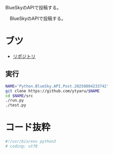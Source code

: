 BlueSkyのAPIで投稿する。

　BlueSkyのAPIで投稿する。

<!-- more -->

# ブツ

* [リポジトリ][]

[リポジトリ]:https://github.com/ytyaru/Python.BlueSky.API.Post.20250804233742
[DEMO]:https://ytyaru.github.io/Python.BlueSky.API.Post.20250804233742/

## 実行

```sh
NAME='Python.BlueSky.API.Post.20250804233742'
git clone https://github.com/ytyaru/$NAME
cd $NAME/src
./run.py
./test.py
```

# コード抜粋

```python
#!/usr/bin/env python3
# coding: utf8
```

